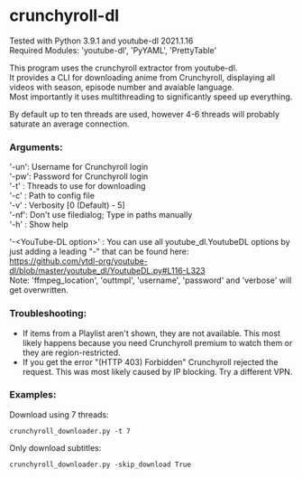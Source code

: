 # crunchyroll-dl
Tested with Python 3.9.1 and youtube-dl 2021.1.16  
Required Modules: 'youtube-dl', 'PyYAML', 'PrettyTable'

This program uses the crunchyroll extractor from youtube-dl.  
It provides a CLI for downloading anime from Crunchyroll, displaying all videos with season, episode number and avaiable language.  
Most importantly it uses multithreading to significantly speed up everything.

By default up to ten threads are used, however 4-6 threads will probably saturate an average connection.

### Arguments:  
'-un': Username for Crunchyroll login  
'-pw': Password for Crunchyroll login  
'-t' : Threads to use for downloading  
'-c' : Path to config file  
'-v' : Verbosity [0 (Default) - 5]  
'-nf': Don't use filedialog; Type in paths manually  
'-h' : Show help  

'-\<YouTube-DL option\>' : You can use all youtube_dl.YoutubeDL options by just adding a leading "-" that can be found here:  
                           https://github.com/ytdl-org/youtube-dl/blob/master/youtube_dl/YoutubeDL.py#L116-L323  
                           Note: 'ffmpeg_location', 'outtmpl', 'username', 'password' and 'verbose' will get overwritten.

### Troubleshooting:
- If items from a Playlist aren't shown, they are not available.
  This most likely happens because you need Crunchyroll premium to watch them or they are region-restricted.
- If you get the error "(HTTP 403) Forbidden" Crunchyroll rejected the request. This was most likely caused by IP blocking. Try a different VPN.

### Examples:
Download using 7 threads:
```
crunchyroll_downloader.py -t 7
```

Only download subtitles:
```
crunchyroll_downloader.py -skip_download True
```
